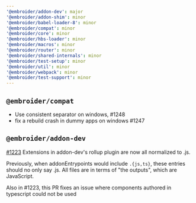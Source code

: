 ```yaml
---
'@embroider/addon-dev': major
'@embroider/addon-shim': minor
'@embroider/babel-loader-8': minor
'@embroider/compat': minor
'@embroider/core': minor
'@embroider/hbs-loader': minor
'@embroider/macros': minor
'@embroider/router': minor
'@embroider/shared-internals': minor
'@embroider/test-setup': minor
'@embroider/util': minor
'@embroider/webpack': minor
'@embroider/test-support': minor
---
```



## `@embroider/compat`

* Use consistent separator on windows, #1248
* fix a rebuild crash in dummy apps on windows #1247

## `@embroider/addon-dev`

[#1223][pr-1223] Extensions in addon-dev's rollup plugin are now all normalized to .js.

Previously, when addonEntrypoints would include `.{js,ts}`, these entries should no only say .js.
All files are in terms of "the outputs", which are JavaScript.

Also in #1223, this PR fixes an issue where components authored in typescript could not be used

[pr-1223]: https://github.com/embroider-build/embroider/pull/1223
